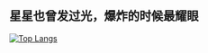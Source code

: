 ## 星星也曾发过光，爆炸的时候最耀眼

[![Top Langs](https://github-readme-stats.vercel.app/api/top-langs/?username=sanshiliuxiao&layout=compact)](https://github.com/anuraghazra/github-readme-stats)
<!--
**sanshiliuxiao/sanshiliuxiao** is a ✨ _special_ ✨ repository because its `README.md` (this file) appears on your GitHub profile.

Here are some ideas to get you started:

- 🔭 I’m currently working on ...
- 🌱 I’m currently learning ...
- 👯 I’m looking to collaborate on ...
- 🤔 I’m looking for help with ...
- 💬 Ask me about ...
- 📫 How to reach me: ...
- 😄 Pronouns: ...
- ⚡ Fun fact: ...
-->
